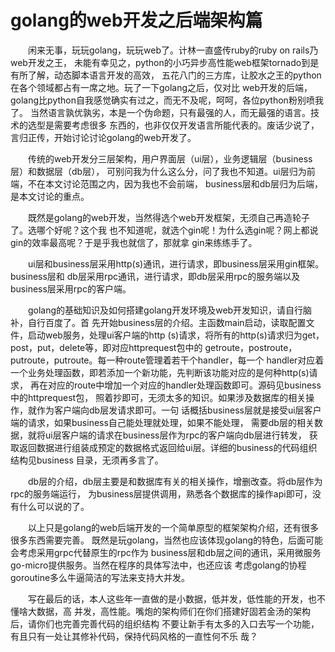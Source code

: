 # golang的web开发之后端架构篇

&emsp;&emsp;闲来无事，玩玩golang，玩玩web了。计林一直盛传ruby的ruby on rails乃web开发之王，
未能有幸见之，python的小巧异步高性能web框架tornado到是有所了解，动态脚本语言开发的高效，
五花八门的三方库，让胶水之王的python在各个领域都占有一席之地。玩了一下golang之后，仅对比
web开发的后端，golang比python自我感觉确实有过之，而无不及呢，呵呵，各位python粉别喷我了。
当然语言孰优孰劣，本是一个伪命题，只有最强的人，而无最强的语言。技术的选型是需要考虑很多
东西的，也非仅仅开发语言所能代表的。废话少说了，言归正传，开始讨论讨论golang的web开发了。

&emsp;&emsp;传统的web开发分三层架构，用户界面层（ui层），业务逻辑层（business层）和数据层（db层），
可别问我为什么这么分，问了我也不知道。ui层归为前端，不在本文讨论范围之内，因为我也不会前端，
business层和db层归为后端，是本文讨论的重点。

&emsp;&emsp;既然是golang的web开发，当然得选个web开发框架，无须自己再造轮子了。选哪个好呢？这个我
也不知道呢，就选个gin呢！为什么选gin呢？网上都说gin的效率最高呢？于是乎我也就信了，那就拿
gin来练练手了。

&emsp;&emsp;ui层和business层采用http(s)通讯，进行请求，即business层采用gin框架。business层和
db层采用rpc通讯，进行请求，即db层采用rpc的服务端以及business层采用rpc的客户端。

&emsp;&emsp;golang的基础知识及如何搭建golang开发环境及web开发知识，请自行脑补，自行百度了。首
先开始business层的介绍。主函数main启动，读取配置文件，启动web服务，处理ui客户端的http
(s)请求，将所有的http(s)请求归为get，post，put，delete等，即对应httprequest包中的
getroute，postroute，putroute，putroute。每一种route管理着若干个handler，每一个
handler对应着一个业务处理函数，即若添加一个新功能，先判断该功能对应的是何种http(s)请求，
再在对应的route中增加一个对应的handler处理函数即可。源码见business中的httprequest包，
照着抄即可，无须太多的知识。如果涉及数据库的相关操作，就作为客户端向db层发请求即可。一句
话概括business层就是接受ui层客户端的请求，如果business自己能处理就处理，如果不能处理，
需要db层的相关数据，就将ui层客户端的请求在business层作为rpc的客户端向db层进行转发，
获取返回数据进行组装成预定的数据格式返回给ui层。详细的business的代码组织结构见business
目录，无须再多言了。

&emsp;&emsp;db层的介绍，db层主要是和数据库有关的相关操作，增删改查。将db层作为rpc的服务端运行，
为business层提供调用，熟悉各个数据库的操作api即可，没有什么可以说的了。

&emsp;&emsp;以上只是golang的web后端开发的一个简单原型的框架架构介绍，还有很多很多东西需要完善。
既然是玩golang，当然也应该体现golang的特色，后面可能会考虑采用grpc代替原生的rpc作为
business层和db层之间的通讯，采用微服务go-micro提供服务。当然在程序的具体写法中，也还应该
考虑golang的协程goroutine多么牛逼简洁的写法来支持大并发。

&emsp;&emsp;写在最后的话，本人这些年一直做的是小数据，低并发，低性能的开发，也不懂啥大数据，高
并发，高性能。嘴炮的架构师们在你们搭建好固若金汤的架构后，请你们也完善完善代码的组织结构
不要让新手有太多的入口去写一个功能，有且只有一处让其修补代码，保持代码风格的一直性何不乐
哉？
